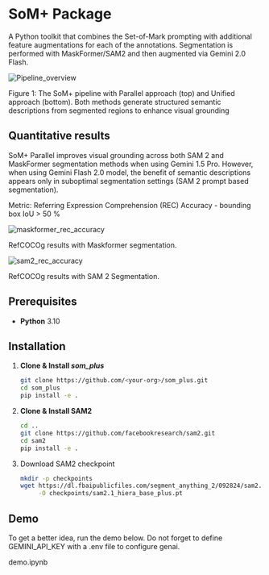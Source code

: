 # SoM+ Package

A Python toolkit that combines the Set-of-Mark prompting with additional feature augmentations for each of the annotations. Segmentation is performed with MaskFormer/SAM2 and then augmented via Gemini 2.0 Flash. 

![Pipeline_overview](https://github.com/user-attachments/assets/03818d5b-c93f-4384-a04e-5f45a1a50af5)

Figure 1: The SoM+ pipeline with Parallel approach (top) and Unified approach (bottom). Both methods generate structured
semantic descriptions from segmented regions to enhance visual grounding

## Quantitative results

SoM+ Parallel improves visual grounding across both SAM 2 and MaskFormer segmentation methods when using Gemini 1.5 Pro. However, when using Gemini Flash 2.0 model, the benefit of semantic descriptions appears only in suboptimal segmentation settings (SAM 2 prompt based segmentation).

Metric: Referring Expression Comprehension (REC) Accuracy - bounding box IoU > 50 %

![maskformer_rec_accuracy](https://github.com/user-attachments/assets/0364109f-d184-446c-9484-eae6290893d3)

RefCOCOg results with Maskformer segmentation.

![sam2_rec_accuracy](https://github.com/user-attachments/assets/6f760c04-a686-4d5e-8a75-a8a56bf0aecf)

RefCOCOg results with SAM 2 Segmentation.

## Prerequisites

- **Python** 3.10  

## Installation

1. **Clone & Install _som_plus_**

   ```bash
   git clone https://github.com/<your-org>/som_plus.git
   cd som_plus
   pip install -e .

2. **Clone & Install SAM2**

   ```bash
   cd ..
   git clone https://github.com/facebookresearch/sam2.git
   cd sam2
   pip install -e .

3. Download SAM2 checkpoint
   ```bash
   mkdir -p checkpoints
   wget https://dl.fbaipublicfiles.com/segment_anything_2/092824/sam2.1_hiera_base_plus.pt \
        -O checkpoints/sam2.1_hiera_base_plus.pt


## Demo 

To get a better idea, run the demo below. Do not forget to define GEMINI_API_KEY with a .env file to configure genai. 

demo.ipynb
